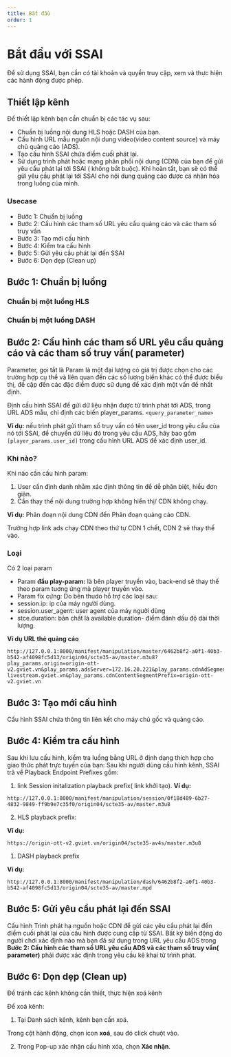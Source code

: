 ```yaml
---
title: Bắt đầu
order: 1
---
```


# Bắt đầu với SSAI

Để sử dụng SSAI, bạn cần có tài khoản và quyền truy cập, xem và thực hiện các hành động được phép.
## Thiết lập kênh

Để thiết lập kênh bạn cần chuẩn bị các tác vụ sau:
* Chuẩn bị luồng nội dung HLS hoặc DASH của bạn.
* Cấu hình URL mẫu nguồn nội dung video(video content source) và máy chủ quảng cáo (ADS).
* Tạo cấu hình SSAI chứa điểm cuối phát lại.
* Sử dụng trình phát hoặc mạng phân phối nội dung (CDN) của bạn để gửi yêu cầu phát lại tới SSAI ( không bắt buộc). Khi hoàn tất, bạn sẽ có thể gửi yêu cầu phát lại tới SSAI cho nội dung quảng cáo được cá nhân hóa trong luồng của mình.

### Usecase

* Bước 1: Chuẩn bị luồng
* Bước 2: Cấu hình các tham số URL yêu cầu quảng cáo và các tham số truy vấn
* Bước 3: Tạo mới cấu hình
* Bước 4: Kiểm tra cấu hình
* Bước 5: Gửi yêu cầu phát lại đến SSAI
* Bước 6: Dọn dẹp (Clean up)
## Bước 1: Chuẩn bị luồng

### Chuẩn bị một luồng HLS

### Chuẩn bị một luồng DASH

## Bước 2: Cấu hình các tham số URL yêu cầu quảng cáo và các tham số truy vấn( parameter)

Parameter, gọi tắt là Param là một đại lượng có giá trị được chọn cho các trường hợp cụ thể và liên quan đến các số lượng biến khác có thể được biểu thị, đề cập đến các đặc điểm được sử dụng để xác định một vấn đề nhất định.

Định cấu hình SSAI để gửi dữ liệu nhận được từ trình phát tới ADS, trong URL ADS mẫu, chỉ định các biến player_params. `<query_parameter_name>`

**Ví dụ:** nếu trình phát gửi tham số truy vấn có tên user_id trong yêu cầu của nó tới SSAI, để chuyển dữ liệu đó trong yêu cầu ADS, hãy bao gồm `[player_params.user_id]` trong cấu hình URL ADS để xác định user_id.

### Khi nào?

Khi nào cần cấu hình param:
1. User cần định danh nhằm xác định thông tin để dễ phân biệt, hiểu đơn giản.
2. Cần thay thế nội dung trường hợp không hiển thị/ CDN không chạy.

**Ví dụ:** Phân đoạn nội dung CDN đến Phân đoạn quảng cáo CDN.

Trường hợp link ads chạy CDN theo thứ tự CDN 1 chết, CDN 2 sẽ thay thế vào.

### Loại
Có 2 loại param
* Param **đầu play-param:**  là bên player truyền vào, back-end sẽ thay thế theo param tuơng ứng mà player truyền vào.
* Param fix cứng: Do bên thudo hỗ trợ các loại sau:
*   session.ip: ip của máy người dùng.
*   session.user_agent: user agent của máy người dùng
*   stce.duration: bản chất là available duration- điểm đánh dấu độ dài thời lượng.

**Ví dụ URL thẻ quảng cáo**

```
http://127.0.0.1:8000/manifest/manipulation/master/6462b8f2-a0f1-40b3-b542-af4098fc5d13/origin04/scte35-av/master.m3u8?play_params.origin=origin-ott-v2.gviet.vn&play_params.adsServer=172.16.20.221&play_params.cdnAdSegmentPrefix=dev-livestream.gviet.vn&play_params.cdnContentSegmentPrefix=origin-ott-v2.gviet.vn
```

## Bước 3: Tạo mới cấu hình

Cấu hình SSAI chứa thông tin liên kết cho máy chủ gốc và quảng cáo.
## Bước 4: Kiểm tra cấu hình

Sau khi lưu cấu hình, kiểm tra luồng bằng URL ở định dạng thích hợp cho giao thức phát trực tuyến của bạn: Sau khi người dùng cấu hình kênh, SSAI trả về Playback Endpoint Prefixes gồm:
1. link Session initalization playback prefix( link khởi tạo). **Ví dụ:**

```
http://127.0.0.1:8000/manifest/manipulation/session/0f18d489-6b27-4832-9849-ff9b9e7c35f0/origin04/scte35-av/master.m3u8
```

2. HLS playback prefix:

**Ví dụ:**

```
https://origin-ott-v2.gviet.vn/origin04/scte35-av4s/master.m3u8
```

1. DASH playback prefix

**Ví dụ:**

```
http://127.0.0.1:8000/manifest/manipulation/dash/6462b8f2-a0f1-40b3-b542-af4098fc5d13/origin04/scte35-av/master.mpd
```

## Bước 5: Gửi yêu cầu phát lại đến SSAI
Cấu hình Trình phát hạ nguồn hoặc CDN để gửi các yêu cầu phát lại đến điểm cuối phát lại của cấu hình được cung cấp từ SSAI. Bất kỳ biến động do người chơi xác định nào mà bạn đã sử dụng trong URL yêu cầu ADS trong **Bước 2: Cấu hình các tham số URL yêu cầu ADS và các tham số truy vấn( parameter)** phải được xác định trong yêu cầu kê khai từ trình phát.
## Bước 6: Dọn dẹp (Clean up)

Để tránh các kênh không cần thiết, thực hiện xoá kênh

Để xoá kênh:
1. Tại Danh sách kênh, kênh bạn cần xoá.

Trong cột hành động, chọn icon **xoá**, sau đó click chuột vào.

2. Trong Pop-up xác nhận cấu hình xóa, chọn **Xác nhận**.
